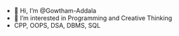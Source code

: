 - 👋 Hi, I’m @Gowtham-Addala
- 👀 I’m interested in Programming and Creative Thinking
- CPP, OOPS, DSA, DBMS, SQL


<!---
Gowtham-Addala/Gowtham-Addala is a ✨ special ✨ repository because its `README.md` (this file) appears on your GitHub profile.
You can click the Preview link to take a look at your changes.
--->
